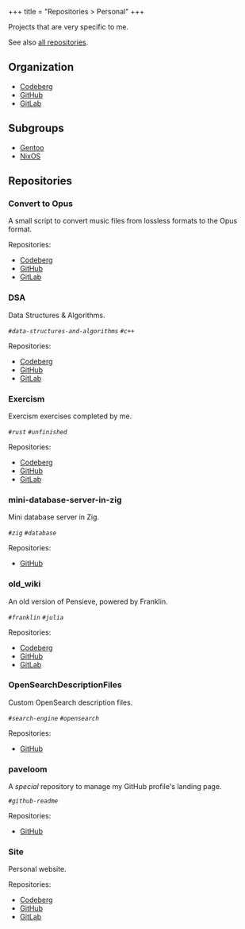 +++
title = "Repositories > Personal"
+++

Projects that are very specific to me.

See also [all repositories](@/notes/Repositories/_index.md).

## Organization

- [Codeberg](https://codeberg.org/paveloom)
- [GitHub](https://github.com/paveloom)
- [GitLab](https://gitlab.com/paveloom-g/personal)

## Subgroups

- [Gentoo](@/notes/Repositories/Personal/Gentoo.md)
- [NixOS](@/notes/Repositories/Personal/NixOS.md)

## Repositories

### Convert to Opus

A small script to convert music files from lossless formats to the Opus format.

Repositories:

- [Codeberg](https://codeberg.org/paveloom/convert-to-opus)
- [GitHub](https://github.com/paveloom/convert-to-opus)
- [GitLab](https://gitlab.com/paveloom-g/personal/convert-to-opus)

### DSA

Data Structures & Algorithms.

*`#data-structures-and-algorithms` `#c++`*

Repositories:

- [Codeberg](https://codeberg.org/paveloom/DSA)
- [GitHub](https://github.com/paveloom/DSA)
- [GitLab](https://gitlab.com/paveloom-g/personal/DSA)

### Exercism

Exercism exercises completed by me.

*`#rust` `#unfinished`*

Repositories:

- [Codeberg](https://codeberg.org/paveloom/Exercism)
- [GitHub](https://github.com/paveloom/Exercism)
- [GitLab](https://gitlab.com/paveloom-g/personal/Exercism)

### mini-database-server-in-zig

Mini database server in Zig.

*`#zig` `#database`*

Repositories:

- [GitHub](https://github.com/paveloom/mini-database-server-in-zig)

### old_wiki

An old version of Pensieve, powered by Franklin.

*`#franklin` `#julia`*

Repositories:

- [Codeberg](https://codeberg.org/paveloom/old_wiki)
- [GitHub](https://github.com/paveloom/old_wiki)
- [GitLab](https://gitlab.com/paveloom-g/personal/old_wiki)

### OpenSearchDescriptionFiles

Custom OpenSearch description files.

*`#search-engine` `#opensearch`*

Repositories:

- [GitHub](https://github.com/paveloom/OpenSearchDescriptionFiles)

### paveloom

A *special* repository to manage my GitHub profile's landing page.

*`#github-readme`*

Repositories:

- [GitHub](https://github.com/paveloom/paveloom)

### Site

Personal website.

Repositories:

- [Codeberg](https://codeberg.org/paveloom/paveloom.dev)
- [GitHub](https://github.com/paveloom/paveloom.dev)
- [GitLab](https://gitlab.com/paveloom-g/personal/site)
